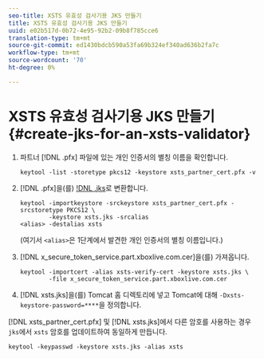 ```yaml
---
seo-title: XSTS 유효성 검사기용 JKS 만들기
title: XSTS 유효성 검사기용 JKS 만들기
uuid: e02b517d-0b72-4e95-92b2-09b8f785cce6
translation-type: tm+mt
source-git-commit: ed1430bdcb590a53fa69b324ef340ad636b2fa7c
workflow-type: tm+mt
source-wordcount: '70'
ht-degree: 0%

---
```



# XSTS 유효성 검사기용 JKS 만들기{#create-jks-for-an-xsts-validator}

1. 파트너 [!DNL .pfx] 파일에 있는 개인 인증서의 별칭 이름을 확인합니다.

   ```
   keytool -list -storetype pkcs12 -keystore xsts_partner_cert.pfx -v 
   ```

1. [!DNL .pfx]을(를) [!DNL .jks](으)로 변환합니다.

   ```
   keytool -importkeystore -srckeystore xsts_partner_cert.pfx -srcstoretype PKCS12 \  
           -keystore xsts.jks -srcalias  
   <alias> -destalias xsts
   ```

   (여기서 `<alias>`은 1단계에서 발견한 개인 인증서의 별칭 이름입니다.)
1. [!DNL x_secure_token_service.part.xboxlive.com.cer]을(를) 가져옵니다.

   ```
   keytool -importcert -alias xsts-verify-cert -keystore xsts.jks \  
           -file x_secure_token_service.part.xboxlive.com.cer 
   ```

1. [!DNL xsts.jks]을(를) Tomcat 홈 디렉토리에 넣고 Tomcat에 대해 `-Dxsts-keystore-password=****`을 정의합니다.

[!DNL xsts_partner_cert.pfx] 및 [!DNL xsts.jks]에서 다른 암호를 사용하는 경우 `jks`에서 `xsts` 암호를 업데이트하여 동일하게 만듭니다.

```
keytool -keypasswd -keystore xsts.jks -alias xsts 
```
